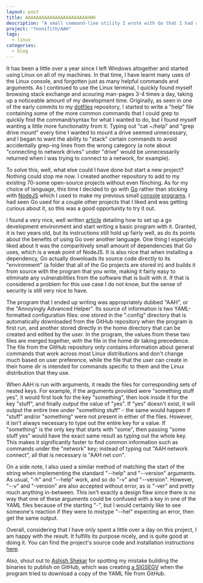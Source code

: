 ```yaml
---
layout: post
title: AAAAAAAAAAAAAAAAAAAAAAAHHH
description: "A small command-line utility I wrote with Go that I had a lot of fun with."
project: "fennifith/AAH"
tags:
  - linux
categories:
  - blog
---
```


It has been a little over a year since I left Windows altogether and started using Linux on all of my machines. In that time, I have learnt many uses of the Linux console, and forgotten just as many helpful commands and arguments. As I continued to use the Linux terminal, I quickly found myself browsing stack exchange and scouring man-pages 3-4 times a day, taking up a noticeable amount of my development time. Originally, as seen in one of the early commits to my [dotfiles](/redirects/?t=github&d=dotfiles) repository, I started to write a "help" file containing some of the more common commands that I could grep to quickly find the command/syntax for what I wanted to do, but I found myself wanting a little more functionality from it. Typing out "cat ~/help" and "grep drive mount" every time I wanted to mount a drive seemed unnecessary, and I began to want the ability to "stack" certain commands to avoid accidentally grep-ing lines from the wrong category (a note about "connecting to network drives" under "drive" would be unnecessarily returned when I was trying to connect to a network, for example).

To solve this, well, what else could I have done but start a new project? Nothing could stop me now. I created another repository to add to my existing 70-some open-source projects without even flinching. As for my choice of language, this time I decided to go with [Go](https://golang.org/) rather than sticking with [NodeJS](https://npmjs.com/) which I used to make my previous small [console](/projects/asciimg) [programs](/projects/passerator). I had seen Go used for a couple other projects that I liked and was getting curious about it, so this was a good opportunity to try it out.

I found a very nice, well written [article](https://medium.freecodecamp.org/writing-command-line-applications-in-go-2bc8c0ace79d) detailing how to set up a go development environment and start writing a basic program with it. Granted, it is two years old, but its instructions still hold up fairly well, as do its points about the benefits of using Go over another language. One thing I especially liked about it was the comparitively small amount of dependencies that Go uses, which is a weak point of NodeJS. It is also nice that when installing a dependency, Go actually downloads its source code directly to its "environment" (a folder that all of the Go projects are stored in) and builds it from source with the program that you write, making it fairly easy to eliminate any vulnerabilities from the software that is built with it. If that is considered a problem for this use case I do not know, but the sense of security is still very nice to have.

The program that I ended up writing was appropriately dubbed "AAH", or the "Annoyingly Advanced Helper". Its source of information is two YAML-formatted configuration files: one stored in the ".config" directory that is automatically downloaded from the GitHub repository when the program is first run, and another stored directly in the home directory that can be created and edited by the user. In the program, the values from these two files are merged together, with the file in the home dir taking precedence. The file from the GitHub repository only contains information about general commands that work across most Linux distributions and don't change much based on user preference, while the file that the user can create in their home dir is intended for commands specific to them and the Linux distribution that they use.

When AAH is run with arguments, it reads the files for corresponding sets of nested keys. For example, if the arguments provided were "something stuff yes", it would first look for the key "something", then look inside it for the key "stuff", and finally output the value of "yes". If "yes" doesn't exist, it will output the entire tree under "something stuff" - the same would happen if "stuff" and/or "something" were not present in either of the files. However, it isn't always necessary to type out the entire key for a value. If "something" is the only key that starts with "some", then passing "some stuff yes" would have the exact same result as typing out the whole key. This makes it significantly faster to find common information such as commands under the "network" key; instead of typing out "AAH network connect", all that is necessary is "AAH net con". 

On a side note, I also used a similar method of matching the start of the string when implementing the standard "--help" and "--version" arguments. As usual, "-h" and "--help" work, and so do "-v" and "--version". However, "--v" and "-version" are also accepted without error, as is "-ver" and pretty much anything in-between. This isn't exactly a design flaw since there is no way that one of these arguments could be confused with a key in one of the YAML files because of the starting "-", but I would certainly like to see someone's reaction if they were to mistype "--hel" expecting an error, then get the same output.

Overall, considering that I have only spent a little over a day on this project, I am happy with the result. It fulfills its purpose nicely, and is quite good at doing it. You can find the project's source code and installation instructions [here](/projects/aah).

Also, shout out to [Ashish Shekar](https://github.com/codekidX) for spotting my mistake building the binaries to publish on GitHub, which was creating [a SIGSEGV](/redirects/?t=github&d=AAH/issues/7) when the program tried to download a copy of the YAML file from GitHub.
